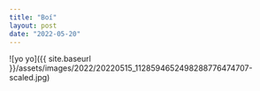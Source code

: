 ```yaml
---
title: "Boí"
layout: post
date: "2022-05-20"
---
```


![yo yo]({{ site.baseurl }}/assets/images/2022/20220515_1128594652498288776474707-scaled.jpg)
